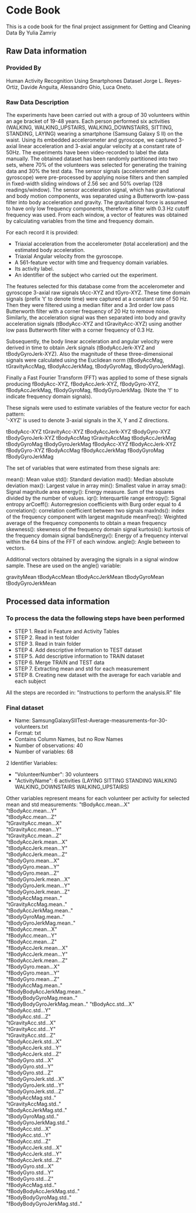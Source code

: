 # Code Book

This is a code book for the final project assignment for Getting and Cleaning Data
By Yulia Zamriy

## Raw Data information

### Provided By
Human Activity Recognition Using Smartphones Dataset
Jorge L. Reyes-Ortiz, Davide Anguita, Alessandro Ghio, Luca Oneto.

### Raw Data Description

The experiments have been carried out with a group of 30 volunteers within an age bracket of 19-48 years. 
Each person performed six activities (WALKING, WALKING_UPSTAIRS, WALKING_DOWNSTAIRS, SITTING, STANDING, LAYING) 
wearing a smartphone (Samsung Galaxy S II) on the waist. Using its embedded accelerometer and gyroscope, 
we captured 3-axial linear acceleration and 3-axial angular velocity at a constant rate of 50Hz. 
The experiments have been video-recorded to label the data manually. The obtained dataset has been randomly partitioned into two sets, 
where 70% of the volunteers was selected for generating the training data and 30% the test data. 
The sensor signals (accelerometer and gyroscope) were pre-processed by applying noise filters and then sampled in fixed-width sliding windows 
of 2.56 sec and 50% overlap (128 readings/window). The sensor acceleration signal, which has gravitational and body motion components, 
was separated using a Butterworth low-pass filter into body acceleration and gravity. The gravitational force is assumed to have only low 
frequency components, therefore a filter with 0.3 Hz cutoff frequency was used. From each window, a vector of features was obtained 
by calculating variables from the time and frequency domain. 

For each record it is provided:
- Triaxial acceleration from the accelerometer (total acceleration) and the estimated body acceleration.
- Triaxial Angular velocity from the gyroscope. 
- A 561-feature vector with time and frequency domain variables. 
- Its activity label. 
- An identifier of the subject who carried out the experiment.

The features selected for this database come from the accelerometer and gyroscope 3-axial raw signals tAcc-XYZ and tGyro-XYZ. These time domain signals (prefix 't' to denote time) were captured at a constant rate of 50 Hz. Then they were filtered using a median filter and a 3rd order low pass Butterworth filter with a corner frequency of 20 Hz to remove noise. Similarly, the acceleration signal was then separated into body and gravity acceleration signals (tBodyAcc-XYZ and tGravityAcc-XYZ) using another low pass Butterworth filter with a corner frequency of 0.3 Hz. 

Subsequently, the body linear acceleration and angular velocity were derived in time to obtain Jerk signals (tBodyAccJerk-XYZ and tBodyGyroJerk-XYZ). Also the magnitude of these three-dimensional signals were calculated using the Euclidean norm (tBodyAccMag, tGravityAccMag, tBodyAccJerkMag, tBodyGyroMag, tBodyGyroJerkMag). 

Finally a Fast Fourier Transform (FFT) was applied to some of these signals producing fBodyAcc-XYZ, fBodyAccJerk-XYZ, fBodyGyro-XYZ, fBodyAccJerkMag, fBodyGyroMag, fBodyGyroJerkMag. (Note the 'f' to indicate frequency domain signals). 

These signals were used to estimate variables of the feature vector for each pattern:  
'-XYZ' is used to denote 3-axial signals in the X, Y and Z directions.

tBodyAcc-XYZ
tGravityAcc-XYZ
tBodyAccJerk-XYZ
tBodyGyro-XYZ
tBodyGyroJerk-XYZ
tBodyAccMag
tGravityAccMag
tBodyAccJerkMag
tBodyGyroMag
tBodyGyroJerkMag
fBodyAcc-XYZ
fBodyAccJerk-XYZ
fBodyGyro-XYZ
fBodyAccMag
fBodyAccJerkMag
fBodyGyroMag
fBodyGyroJerkMag

The set of variables that were estimated from these signals are: 

mean(): Mean value
std(): Standard deviation
mad(): Median absolute deviation 
max(): Largest value in array
min(): Smallest value in array
sma(): Signal magnitude area
energy(): Energy measure. Sum of the squares divided by the number of values. 
iqr(): Interquartile range 
entropy(): Signal entropy
arCoeff(): Autorregresion coefficients with Burg order equal to 4
correlation(): correlation coefficient between two signals
maxInds(): index of the frequency component with largest magnitude
meanFreq(): Weighted average of the frequency components to obtain a mean frequency
skewness(): skewness of the frequency domain signal 
kurtosis(): kurtosis of the frequency domain signal 
bandsEnergy(): Energy of a frequency interval within the 64 bins of the FFT of each window.
angle(): Angle between to vectors.

Additional vectors obtained by averaging the signals in a signal window sample. These are used on the angle() variable:

gravityMean
tBodyAccMean
tBodyAccJerkMean
tBodyGyroMean
tBodyGyroJerkMean

## Processed data information 

### To process the data the following steps have been performed

- STEP 1. Read in Feature and Activity Tables
- STEP 2. Read in test folder
- STEP 3. Read in train folder
- STEP 4. Add descriptive information to TEST dataset
- STEP 5. Add descriptive information to TRAIN dataset
- STEP 6. Merge TRAIN and TEST data
- STEP 7. Extracting mean and std for each measurement
- STEP 8. Creating new dataset with the average for each variable and each subject

All the steps are recorded in:
"Instructions to perform the analysis.R" file

### Final dataset

- Name: SamsungGalaxySIITest-Average-measurements-for-30-volunteers.txt
- Format: txt
- Contains Column Names, but no Row Names
- Number of observations: 40
- Number of variables: 68

2 Identifier Variables:
- "VolunteerNumber": 30 volunteers
- "ActivityName": 6 activities (LAYING  SITTING   STANDING   WALKING  WALKING_DOWNSTAIRS   WALKING_UPSTAIRS)

Other variables represent means for each volunteer per activity for selected mean and std measurements:
"tBodyAcc.mean...X"           
"tBodyAcc.mean...Y"          
"tBodyAcc.mean...Z"           
"tGravityAcc.mean...X"       
"tGravityAcc.mean...Y"        
"tGravityAcc.mean...Z"       
"tBodyAccJerk.mean...X"       
"tBodyAccJerk.mean...Y"      
"tBodyAccJerk.mean...Z"       
"tBodyGyro.mean...X"         
"tBodyGyro.mean...Y"          
"tBodyGyro.mean...Z"         
"tBodyGyroJerk.mean...X"      
"tBodyGyroJerk.mean...Y"     
"tBodyGyroJerk.mean...Z"      
"tBodyAccMag.mean.."         
"tGravityAccMag.mean.."       
"tBodyAccJerkMag.mean.."     
"tBodyGyroMag.mean.."         
"tBodyGyroJerkMag.mean.."    
"fBodyAcc.mean...X"           
"fBodyAcc.mean...Y"          
"fBodyAcc.mean...Z"           
"fBodyAccJerk.mean...X"      
"fBodyAccJerk.mean...Y"       
"fBodyAccJerk.mean...Z"      
"fBodyGyro.mean...X"          
"fBodyGyro.mean...Y"         
"fBodyGyro.mean...Z"          
"fBodyAccMag.mean.."         
"fBodyBodyAccJerkMag.mean.."  
"fBodyBodyGyroMag.mean.."    
"fBodyBodyGyroJerkMag.mean.." 
"tBodyAcc.std...X"           
"tBodyAcc.std...Y"            
"tBodyAcc.std...Z"           
"tGravityAcc.std...X"         
"tGravityAcc.std...Y"        
"tGravityAcc.std...Z"         
"tBodyAccJerk.std...X"       
"tBodyAccJerk.std...Y"        
"tBodyAccJerk.std...Z"       
"tBodyGyro.std...X"           
"tBodyGyro.std...Y"          
"tBodyGyro.std...Z"           
"tBodyGyroJerk.std...X"      
"tBodyGyroJerk.std...Y"       
"tBodyGyroJerk.std...Z"      
"tBodyAccMag.std.."           
"tGravityAccMag.std.."       
"tBodyAccJerkMag.std.."       
"tBodyGyroMag.std.."         
"tBodyGyroJerkMag.std.."      
"fBodyAcc.std...X"           
"fBodyAcc.std...Y"            
"fBodyAcc.std...Z"           
"fBodyAccJerk.std...X"        
"fBodyAccJerk.std...Y"       
"fBodyAccJerk.std...Z"        
"fBodyGyro.std...X"          
"fBodyGyro.std...Y"           
"fBodyGyro.std...Z"          
"fBodyAccMag.std.."           
"fBodyBodyAccJerkMag.std.."  
"fBodyBodyGyroMag.std.."      
"fBodyBodyGyroJerkMag.std.." 

